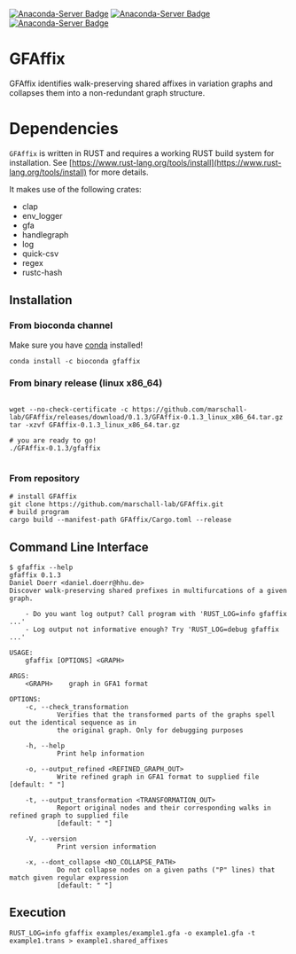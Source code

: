 [![Anaconda-Server Badge](https://anaconda.org/bioconda/gfaffix/badges/installer/conda.svg)](https://conda.anaconda.org/bioconda)
[![Anaconda-Server Badge](https://anaconda.org/bioconda/gfaffix/badges/platforms.svg)](https://anaconda.org/bioconda/gfaffix)
[![Anaconda-Server Badge](https://anaconda.org/bioconda/gfaffix/badges/license.svg)](https://anaconda.org/bioconda/gfaffix)

# GFAffix

GFAffix identifies walk-preserving shared affixes in variation graphs and collapses them into a non-redundant graph structure.

# Dependencies

`GFAffix` is written in RUST and requires a working RUST build system for
installation. See
[https://www.rust-lang.org/tools/install](https://www.rust-lang.org/tools/install)
for more details. 

It makes use of the following crates:
* clap
* env\_logger
* gfa
* handlegraph
* log
* quick-csv
* regex
* rustc-hash

## Installation

### From bioconda channel

Make sure you have [conda](https://conda.io) installed!

```
conda install -c bioconda gfaffix
```

### From binary release (linux x86\_64)

```

wget --no-check-certificate -c https://github.com/marschall-lab/GFAffix/releases/download/0.1.3/GFAffix-0.1.3_linux_x86_64.tar.gz 
tar -xzvf GFAffix-0.1.3_linux_x86_64.tar.gz 

# you are ready to go! 
./GFAffix-0.1.3/gfaffix


```

### From repository

```
# install GFAffix
git clone https://github.com/marschall-lab/GFAffix.git
# build program
cargo build --manifest-path GFAffix/Cargo.toml --release
```

## Command Line Interface

```
$ gfaffix --help
gfaffix 0.1.3
Daniel Doerr <daniel.doerr@hhu.de>
Discover walk-preserving shared prefixes in multifurcations of a given graph.

    - Do you want log output? Call program with 'RUST_LOG=info gfaffix ...'
    - Log output not informative enough? Try 'RUST_LOG=debug gfaffix ...'

USAGE:
    gfaffix [OPTIONS] <GRAPH>

ARGS:
    <GRAPH>    graph in GFA1 format

OPTIONS:
    -c, --check_transformation
            Verifies that the transformed parts of the graphs spell out the identical sequence as in
            the original graph. Only for debugging purposes

    -h, --help
            Print help information

    -o, --output_refined <REFINED_GRAPH_OUT>
            Write refined graph in GFA1 format to supplied file [default: " "]

    -t, --output_transformation <TRANSFORMATION_OUT>
            Report original nodes and their corresponding walks in refined graph to supplied file
            [default: " "]

    -V, --version
            Print version information

    -x, --dont_collapse <NO_COLLAPSE_PATH>
            Do not collapse nodes on a given paths ("P" lines) that match given regular expression
            [default: " "]
```

## Execution

```
RUST_LOG=info gfaffix examples/example1.gfa -o example1.gfa -t example1.trans > example1.shared_affixes
```
